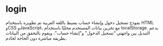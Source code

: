 # login
نموذج تسجيل دخول وإنشاء حساب بسيط باللغة العربية تم تطويره باستخدام HTML وCSS وJavaScript، مع تخزين بيانات المستخدم محليًا باستخدام localStorage. يدعم التبديل بين واجهتي "تسجيل الدخول" و"إنشاء حساب"، ويقوم بالتحقق من البيانات بطريقة مباشرة دون الحاجة لخادم.
